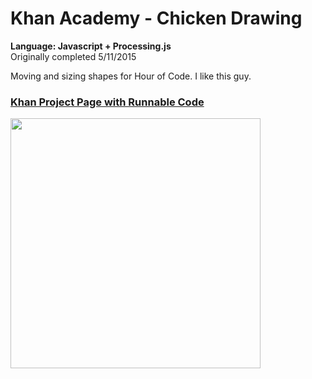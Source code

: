 # Khan Academy - Chicken Drawing
<strong>Language: Javascript + Processing.js</strong></br>
Originally completed 5/11/2015

Moving and sizing shapes for Hour of Code. I like this guy.

<h3><a href="http://www.khanacademy.org/computer-programming/wild-animal-chicken/5473107722764288">Khan Project Page with Runnable Code</a></h3>

<img src ="http://40.media.tumblr.com/6210e62aa071ba1ba29d170b1a5f65a1/tumblr_inline_nqmtchCNj91tvc5hi_1280.png" width="400" height="400">
